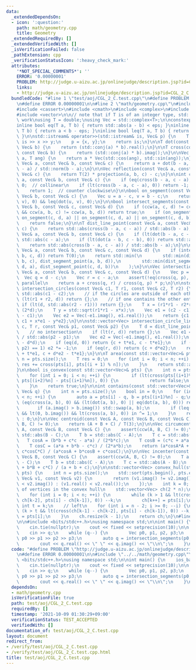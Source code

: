 ```yaml
---
data:
  _extendedDependsOn:
  - icon: ':question:'
    path: math/geometry.cpp
    title: Geometry
  _extendedRequiredBy: []
  _extendedVerifiedWith: []
  _isVerificationFailed: false
  _pathExtension: cpp
  _verificationStatusIcon: ':heavy_check_mark:'
  attributes:
    '*NOT_SPECIAL_COMMENTS*': ''
    ERROR: '0.00000001'
    PROBLEM: http://judge.u-aizu.ac.jp/onlinejudge/description.jsp?id=CGL_2_C
    links:
    - http://judge.u-aizu.ac.jp/onlinejudge/description.jsp?id=CGL_2_C
  bundledCode: "#line 1 \"test/aoj/CGL_2_C.test.cpp\"\n#define PROBLEM \"http://judge.u-aizu.ac.jp/onlinejudge/description.jsp?id=CGL_2_C\"\
    \n#define ERROR 0.00000001\n\n#line 2 \"math/geometry.cpp\"\n#include <algorithm>\n\
    #include <cassert>\n#include <cmath>\n#include <complex>\n#include <iostream>\n\
    #include <vector>\n\n// note that if T is of an integer type, std::abs does not\
    \ work\nusing T = double;\nusing Vec = std::complex<T>;\n\nconstexpr T eps = 1e-12;\n\
    inline bool eq(T a, T b) { return std::abs(a - b) < eps; }\ninline bool lt(T a,\
    \ T b) { return a < b - eps; }\ninline bool leq(T a, T b) { return a < b + eps;\
    \ }\n\nstd::istream& operator>>(std::istream& is, Vec& p) {\n    T x, y;\n   \
    \ is >> x >> y;\n    p = {x, y};\n    return is;\n}\n\nT dot(const Vec& a, const\
    \ Vec& b) {\n    return (std::conj(a) * b).real();\n}\n\nT cross(const Vec& a,\
    \ const Vec& b) {\n    return (std::conj(a) * b).imag();\n}\n\nVec rot(const Vec&\
    \ a, T ang) {\n    return a * Vec(std::cos(ang), std::sin(ang));\n}\n\nVec projection(const\
    \ Vec& a, const Vec& b, const Vec& c) {\n    return a + dot(b - a, c - a) * (b\
    \ - a) / std::norm(b - a);\n}\n\nVec reflection(const Vec& a, const Vec& b, const\
    \ Vec& c) {\n    return T(2) * projection(a, b, c) - c;\n}\n\nint ccw(const Vec&\
    \ a, const Vec& b, const Vec& c) {\n    if (eq(cross(b - a, c - a), 0)) return\
    \ 0;  // collinear\n    if (lt(cross(b - a, c - a), 0)) return -1;  // clockwise\n\
    \    return 1;  // counter clockwise\n}\n\nbool on_segment(const Vec& a, const\
    \ Vec& b, const Vec& c) {\n    Vec u = a - c, v = b - c;\n    return eq(cross(u,\
    \ v), 0) && leq(dot(u, v), 0);\n}\n\nbool intersect_segments(const Vec& a, const\
    \ Vec& b, const Vec& c, const Vec& d) {\n    if (ccw(a, c, d) != ccw(b, c, d)\
    \ && ccw(a, b, c) != ccw(a, b, d)) return true;\n    if (on_segment(a, b, c) ||\
    \ on_segment(c, d, a) || on_segment(c, d, a) || on_segment(c, d, b)) return true;\n\
    \    return false;\n}\n\nT dist_line_point(const Vec& a, const Vec& b, const Vec&\
    \ c) {\n    return std::abs(cross(b - a, c - a)) / std::abs(b - a);\n}\n\nT dist_segment_point(const\
    \ Vec& a, const Vec& b, const Vec& c) {\n    if (lt(dot(b - a, c - a), 0)) return\
    \ std::abs(c - a);\n    if (lt(dot(a - b, c - b), 0)) return std::abs(c - b);\n\
    \    return std::abs(cross(b - a, c - a)) / std::abs(b - a);\n}\n\nT dist_segments(const\
    \ Vec& a, const Vec& b, const Vec& c, const Vec& d) {\n    if (intersect_segments(a,\
    \ b, c, d)) return T(0);\n    return std::min(\n        std::min(dist_segment_point(a,\
    \ b, c), dist_segment_point(a, b, d)),\n        std::min(dist_segment_point(c,\
    \ d, a), dist_segment_point(c, d, b))\n    );\n}\n\nVec intersection_segments(const\
    \ Vec& a, const Vec& b, const Vec& c, const Vec& d) {\n    Vec p = b - a;\n  \
    \  Vec q = d - c;\n    Vec r = c - a;\n    assert(!eq(cross(q, p), 0)); // not\
    \ parallel\n    return a + cross(q, r) / cross(q, p) * p;\n}\n\nstd::vector<Vec>\
    \ intersection_circles(const Vec& c1, T r1, const Vec& c2, T r2) {\n    T d =\
    \ std::abs(c1 - c2);\n    // if the circles are outside of each other\n    if\
    \ (lt(r1 + r2, d)) return {};\n    // if one contains the other entirely\n   \
    \ if (lt(d, std::abs(r2 - r1))) return {};\n    T x = (r1*r1 - r2*r2 + d*d) /\
    \ (2*d);\n    T y = std::sqrt(r1*r1 - x*x);\n    Vec e1 = (c2 - c1) / std::abs(c2\
    \ - c1);\n    Vec e2 = Vec(-e1.imag(), e1.real());\n    return {c1 + x*e1 + y*e2,\
    \ c1 + x*e1 - y*e2};\n}\n\nstd::vector<Vec> intersection_circle_line(const Vec&\
    \ c, T r, const Vec& p1, const Vec& p2) {\n    T d = dist_line_point(p1, p2, c);\n\
    \    // no intersection\n    if (lt(r, d)) return {};\n    Vec e1 = (p2 - p1)\
    \ / std::abs(p2 - p1);\n    Vec e2 = Vec(-e1.imag(), e1.real());\n    T t = std::sqrt(r*r\
    \ - d*d);\n    if (eq(d, 0)) return {c + t*e1, c - t*e1};\n    if (ccw(c, p1,\
    \ p2) == 1) e2 *= -1;\n    if (eq(r, d)) return {c + d*e2};\n    return {c + d*e2\
    \ + t*e1, c + d*e2 - t*e1};\n}\n\nT area(const std::vector<Vec>& pts) {\n    int\
    \ n = pts.size();\n    T res = 0;\n    for (int i = 0; i < n; ++i) {\n       \
    \ res += cross(pts[i], pts[(i + 1) % n]);\n    }\n    return std::abs(res) / T(2);\n\
    }\n\nbool is_convex(const std::vector<Vec>& pts) {\n    int n = pts.size();\n\
    \    for (int i = 0; i < n; ++i) {\n        if (lt(cross(pts[(i+1)%n] - pts[i],\
    \ pts[(i+2)%n] - pts[(i+1)%n]), 0)) {\n            return false;\n        }\n\
    \    }\n    return true;\n}\n\nint contains(const std::vector<Vec>& pts, const\
    \ Vec& q) {\n    int n = pts.size();\n    bool in = 0;\n    for (int i = 0; i\
    \ < n; ++i) {\n        auto a = pts[i] - q, b = pts[(i+1)%n] - q;\n        if\
    \ (eq(cross(a, b), 0) && (lt(dot(a, b), 0) || eq(dot(a, b), 0))) return 1;\n \
    \       if (a.imag() > b.imag()) std::swap(a, b);\n        if (leq(a.imag(), 0)\
    \ && lt(0, b.imag()) && lt(cross(a, b), 0)) in ^= 1;\n    }\n    return in ? 2\
    \ : 0;\n}\n\nVec centroid(const Vec& A, const Vec& B, const Vec& C) {\n    assert(ccw(A,\
    \ B, C) != 0);\n    return (A + B + C) / T(3);\n}\n\nVec circumcenter(const Vec&\
    \ A, const Vec& B, const Vec& C) {\n    assert(ccw(A, B, C) != 0);\n    T a =\
    \ std::abs(B - C);\n    T b = std::abs(C - A);\n    T c = std::abs(A - B);\n \
    \   T cosA = (b*b + c*c - a*a) / (2*b*c);\n    T cosB = (c*c + a*a - b*b) / (2*c*a);\n\
    \    T cosC = (a*a + b*b - c*c) / (2*a*b);\n    return (a*cosA*A + b*cosB*B +\
    \ c*cosC*C) / (a*cosA + b*cosB + c*cosC);\n}\n\nVec incenter(const Vec& A, const\
    \ Vec& B, const Vec& C) {\n    assert(ccw(A, B, C) != 0);\n    T a = std::abs(B\
    \ - C);\n    T b = std::abs(C - A);\n    T c = std::abs(A - B);\n    return (a*A\
    \ + b*B + c*C) / (a + b + c);\n}\n\nstd::vector<Vec> convex_hull(std::vector<Vec>&\
    \ pts) {\n    int n = pts.size();\n    std::sort(pts.begin(), pts.end(), [](const\
    \ Vec& v1, const Vec& v2) {\n        return (v1.imag() != v2.imag()) ? (v1.imag()\
    \ < v2.imag()) : (v1.real() < v2.real());\n    });\n    int k = 0; // the number\
    \ of vertices in the convex hull\n    std::vector<Vec> ch(2 * n);\n    // right\n\
    \    for (int i = 0; i < n; ++i) {\n        while (k > 1 && lt(cross(ch[k-1] -\
    \ ch[k-2], pts[i] - ch[k-1]), 0)) --k;\n        ch[k++] = pts[i];\n    }\n   \
    \ int t = k;\n    // left\n    for (int i = n - 2; i >= 0; --i) {\n        while\
    \ (k > t && lt(cross(ch[k-1] - ch[k-2], pts[i] - ch[k-1]), 0)) --k;\n        ch[k++]\
    \ = pts[i];\n    }\n    ch.resize(k - 1);\n    return ch;\n}\n#line 5 \"test/aoj/CGL_2_C.test.cpp\"\
    \n\n#include <bits/stdc++.h>\nusing namespace std;\n\nint main() {\n    ios_base::sync_with_stdio(false);\n\
    \    cin.tie(nullptr);\n    cout << fixed << setprecision(10);\n\n    int q;\n\
    \    cin >> q;\n    while (q--) {\n        Vec p0, p1, p2, p3;\n        cin >>\
    \ p0 >> p1 >> p2 >> p3;\n        auto q = intersection_segments(p0, p1, p2, p3);\n\
    \        cout << q.real() << \" \" << q.imag() << \"\\n\";\n    }\n}\n"
  code: "#define PROBLEM \"http://judge.u-aizu.ac.jp/onlinejudge/description.jsp?id=CGL_2_C\"\
    \n#define ERROR 0.00000001\n\n#include \"../../math/geometry.cpp\"\n\n#include\
    \ <bits/stdc++.h>\nusing namespace std;\n\nint main() {\n    ios_base::sync_with_stdio(false);\n\
    \    cin.tie(nullptr);\n    cout << fixed << setprecision(10);\n\n    int q;\n\
    \    cin >> q;\n    while (q--) {\n        Vec p0, p1, p2, p3;\n        cin >>\
    \ p0 >> p1 >> p2 >> p3;\n        auto q = intersection_segments(p0, p1, p2, p3);\n\
    \        cout << q.real() << \" \" << q.imag() << \"\\n\";\n    }\n}"
  dependsOn:
  - math/geometry.cpp
  isVerificationFile: true
  path: test/aoj/CGL_2_C.test.cpp
  requiredBy: []
  timestamp: '2021-10-09 01:30:29+09:00'
  verificationStatus: TEST_ACCEPTED
  verifiedWith: []
documentation_of: test/aoj/CGL_2_C.test.cpp
layout: document
redirect_from:
- /verify/test/aoj/CGL_2_C.test.cpp
- /verify/test/aoj/CGL_2_C.test.cpp.html
title: test/aoj/CGL_2_C.test.cpp
---
```

